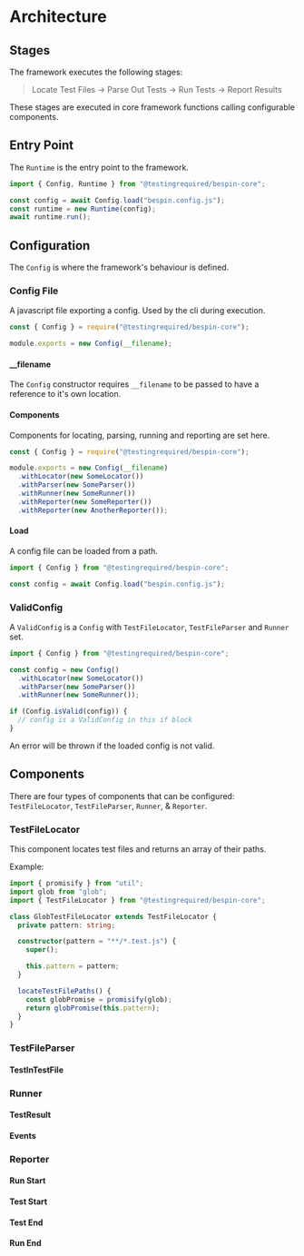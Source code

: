 # Architecture

## Stages

The framework executes the following stages:

> Locate Test Files -> Parse Out Tests -> Run Tests -> Report Results

These stages are executed in core framework functions calling configurable components.

## Entry Point

The `Runtime` is the entry point to the framework.

```typescript
import { Config, Runtime } from "@testingrequired/bespin-core";

const config = await Config.load("bespin.config.js");
const runtime = new Runtime(config);
await runtime.run();
```

## Configuration

The `Config` is where the framework's behaviour is defined.

### Config File

A javascript file exporting a config. Used by the cli during execution.

```typescript
const { Config } = require("@testingrequired/bespin-core");

module.exports = new Config(__filename);
```

#### \_\_filename

The `Config` constructor requires `__filename` to be passed to have a reference to it's own location.

#### Components

Components for locating, parsing, running and reporting are set here.

```typescript
const { Config } = require("@testingrequired/bespin-core");

module.exports = new Config(__filename)
  .withLocator(new SomeLocator())
  .withParser(new SomeParser())
  .withRunner(new SomeRunner())
  .withReporter(new SomeReporter())
  .withReporter(new AnotherReporter());
```

#### Load

A config file can be loaded from a path.

```typescript
import { Config } from "@testingrequired/bespin-core";

const config = await Config.load("bespin.config.js");
```

### ValidConfig

A `ValidConfig` is a `Config` with `TestFileLocator`, `TestFileParser` and `Runner` set.

```typescript
import { Config } from "@testingrequired/bespin-core";

const config = new Config()
  .withLocator(new SomeLocator())
  .withParser(new SomeParser())
  .withRunner(new SomeRunner());

if (Config.isValid(config)) {
  // config is a ValidConfig in this if block
}
```

An error will be thrown if the loaded config is not valid.

## Components

There are four types of components that can be configured: `TestFileLocator`, `TestFileParser`, `Runner`, & `Reporter`.

### TestFileLocator

This component locates test files and returns an array of their paths.

Example:

```typescript
import { promisify } from "util";
import glob from "glob";
import { TestFileLocator } from "@testingrequired/bespin-core";

class GlobTestFileLocator extends TestFileLocator {
  private pattern: string;

  constructor(pattern = "**/*.test.js") {
    super();

    this.pattern = pattern;
  }

  locateTestFilePaths() {
    const globPromise = promisify(glob);
    return globPromise(this.pattern);
  }
}
```

### TestFileParser

#### TestInTestFile

### Runner

#### TestResult

#### Events

### Reporter

#### Run Start

#### Test Start

#### Test End

#### Run End
